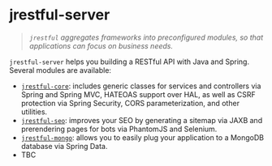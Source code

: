 # jrestful-server

> *`jrestful` aggregates frameworks into preconfigured modules, so that applications can focus on business needs.*

`jrestful-server` helps you building a RESTful API with Java and Spring. Several modules are available:

 - [`jrestful-core`](https://github.com/jrestful/server/tree/master/core): includes generic classes for services and controllers via Spring and Spring MVC, HATEOAS support over HAL, as well as CSRF protection via Spring Security, CORS parameterization, and other utilities.
 - [`jrestful-seo`](https://github.com/jrestful/server/tree/master/seo): improves your SEO by generating a sitemap via JAXB and prerendering pages for bots via PhantomJS and Selenium.
 - [`jrestful-mongo`](https://github.com/jrestful/server/tree/master/mongo): allows you to easily plug your application to a MongoDB database via Spring Data.
 - TBC
